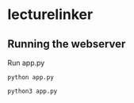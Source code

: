 # lecturelinker
Running the webserver
---------------------
Run app.py

```
python app.py
```
```
python3 app.py
```

